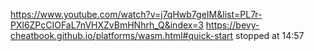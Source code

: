 https://www.youtube.com/watch?v=j7qHwb7geIM&list=PL7r-PXl6ZPcCIOFaL7nVHXZvBmHNhrh_Q&index=3
https://bevy-cheatbook.github.io/platforms/wasm.html#quick-start
stopped at 14:57

